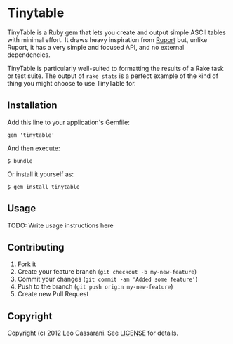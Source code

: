 # Tinytable

TinyTable is a Ruby gem that lets you create and output simple ASCII tables with minimal effort. It draws heavy inspiration from [Ruport](https://github.com/ruport/ruport) but, unlike Ruport, it has a very simple and focused API, and no external dependencies.

TinyTable is particularly well-suited to formatting the results of a Rake task or test suite. The output of `rake stats` is a perfect example of the kind of thing you might choose to use TinyTable for.

## Installation

Add this line to your application's Gemfile:

    gem 'tinytable'

And then execute:

    $ bundle

Or install it yourself as:

    $ gem install tinytable

## Usage

TODO: Write usage instructions here

## Contributing

1. Fork it
2. Create your feature branch (`git checkout -b my-new-feature`)
3. Commit your changes (`git commit -am 'Added some feature'`)
4. Push to the branch (`git push origin my-new-feature`)
5. Create new Pull Request

## Copyright

Copyright (c) 2012 Leo Cassarani. See [LICENSE](https://github.com/leocassarani/tinytable/blob/master/LICENSE) for details.